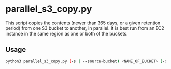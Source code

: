 # parallel_s3_copy.py

This script copies the contents (newer than 365 days, or a given retention period) from one S3 bucket to another, in parallel. It is best run from an EC2 instance in the same region as one or both of the buckets.

## Usage

``` bash
python3 parallel_s3_copy.py (-s | --source-bucket) <NAME_OF_BUCKET> (-d | --dest-bucket) <NAME_OF_BUCKET> [ (-r|--retention) <RETENTION IN DAYS> ]
```
